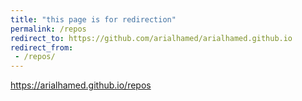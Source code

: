 ```yaml
---
title: "this page is for redirection"
permalink: /repos
redirect_to: https://github.com/arialhamed/arialhamed.github.io
redirect_from:
 - /repos/
---
```

https://arialhamed.github.io/repos
